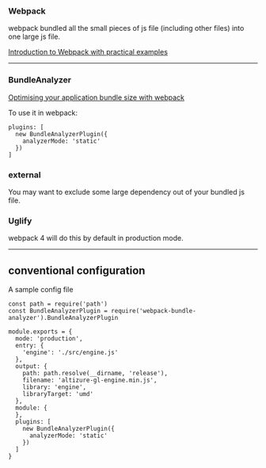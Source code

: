 ### Webpack

webpack bundled all the small pieces of js file \(including other files\) into one large js file.

[Introduction to Webpack with practical examples](https://www.google.com.hk/search?ei=ue4UW_GBM8r_8gXHhqPoCw&q=webpack+example&oq=webpack+example&gs_l=psy-ab.3..0i7i30k1l10.370145.371580.0.372045.7.7.0.0.0.0.88.463.7.7.0..3..0...1.1.64.psy-ab..0.7.461...0i7i10i30k1.0.yfJGrQaP-6Y)

---

### BundleAnalyzer

[Optimising your application bundle size with webpack](https://hackernoon.com/optimising-your-application-bundle-size-with-webpack-e85b00bab579)

To use it in webpack:

```
plugins: [
  new BundleAnalyzerPlugin({
    analyzerMode: 'static'
  })
]
```

### external

You may want to exclude some large dependency out of your bundled js file.

### Uglify

webpack 4 will do this by default in production mode.

---

## conventional configuration

A sample config file

```
const path = require('path')
const BundleAnalyzerPlugin = require('webpack-bundle-analyzer').BundleAnalyzerPlugin

module.exports = {
  mode: 'production',
  entry: {
    'engine': './src/engine.js'
  },
  output: {
    path: path.resolve(__dirname, 'release'),
    filename: 'altizure-gl-engine.min.js',
    library: 'engine',
    libraryTarget: 'umd'
  },
  module: {
  },
  plugins: [
    new BundleAnalyzerPlugin({
      analyzerMode: 'static'
    })
  ]
}
```




